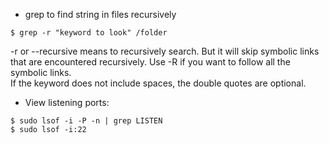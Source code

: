- grep to find string in files recursively
```shell
$ grep -r "keyword to look" /folder
```
-r or --recursive means to recursively search. But it will skip symbolic links that are encountered recursively.
Use -R if you want to follow all the symbolic links. \
If the keyword does not include spaces, the double quotes are optional.

- View listening ports:
```shell
$ sudo lsof -i -P -n | grep LISTEN
$ sudo lsof -i:22
```
